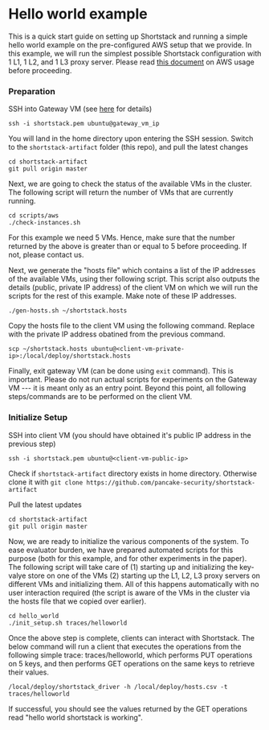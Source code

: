 # Hello world example

This is a quick start guide on setting up Shortstack and running a simple hello world example on the pre-configured AWS setup that we provide. In this example, we will run the simplest possible Shortstack configuration with 1 L1, 1 L2, and 1 L3 proxy server. Please read [this document](../docs/aws_info.md) on AWS usage before proceeding.

### Preparation

SSH into Gateway VM (see [here](../docs/aws_info.md) for details)

```
ssh -i shortstack.pem ubuntu@gateway_vm_ip
```

You will land in the home directory upon entering the SSH session. Switch to the `shortstack-artifact` folder (this repo), and pull the latest changes

```
cd shortstack-artifact
git pull origin master
```

Next, we are going to check the status of the available VMs in the cluster. The following script will return the number of VMs that are currently running. 

```
cd scripts/aws
./check-instances.sh
```

For this example we need 5 VMs. Hence, make sure that the number returned by the above is greater than or equal to 5 before proceeding. If not, please contact us.

Next, we generate the "hosts file" which contains a list of the IP addresses of the available VMs, using ther following script. This script also outputs the details (public, private IP address) of the client VM on which we will run the scripts for the rest of this example. Make note of these IP addresses.  

```
./gen-hosts.sh ~/shortstack.hosts
```

Copy the hosts file to the client VM using the following command. Replace <client-vm-private-ip> with the private IP address obatined from the previous command.

```
scp ~/shortstack.hosts ubuntu@<client-vm-private-ip>:/local/deploy/shortstack.hosts
```

Finally, exit gateway VM (can be done using `exit` command). This is important. Please do not run actual scripts for experiments on the Gateway VM --- it is meant only as an entry point. Beyond this point, all following steps/commands are to be performed on the client VM.
  
### Initialize Setup

SSH into client VM (you should have obtained it's public IP address in the previous step)
  
```
ssh -i shortstack.pem ubuntu@<client-vm-public-ip>
```

Check if `shortstack-artifact` directory exists in home directory. Otherwise clone it with `git clone https://github.com/pancake-security/shortstack-artifact`

Pull the latest updates

```
cd shortstack-artifact
git pull origin master
```

Now, we are ready to initialize the various components of the system. To ease evaluator burden, we have prepared automated scripts for this purpose (both for this example, and for other experiments in the paper). The following script will take care of (1) starting up and initializing the key-valye store on one of the VMs (2) starting up the L1, L2, L3 proxy servers on different VMs and initializing them. All of this happens automatically with no user interaction required (the script is aware of the VMs in the cluster via the hosts file that we copied over earlier). 
  
```
cd hello_world
./init_setup.sh traces/helloworld
```

Once the above step is complete, clients can interact with Shortstack. The below command will run a client that executes the operations from the following simple trace: traces/helloworld, which performs PUT operations on 5 keys, and then performs GET operations on the same keys to retrieve their values.

```
/local/deploy/shortstack_driver -h /local/deploy/hosts.csv -t traces/helloworld
```
  
If successful, you should see the values returned by the GET operations read "hello world shortstack is working".
